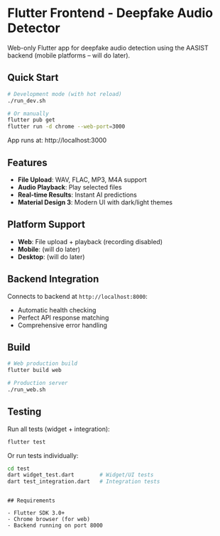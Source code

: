 # Flutter Frontend - Deepfake Audio Detector

Web-only Flutter app for deepfake audio detection using the AASIST backend (mobile platforms – will do later).

## Quick Start

```bash
# Development mode (with hot reload)
./run_dev.sh

# Or manually
flutter pub get
flutter run -d chrome --web-port=3000
```

App runs at: http://localhost:3000

## Features

- **File Upload**: WAV, FLAC, MP3, M4A support
- **Audio Playback**: Play selected files
- **Real-time Results**: Instant AI predictions
- **Material Design 3**: Modern UI with dark/light themes

## Platform Support

- **Web**: File upload + playback (recording disabled)
- **Mobile**: (will do later)
- **Desktop**: (will do later)

## Backend Integration

Connects to backend at `http://localhost:8000`:
- Automatic health checking
- Perfect API response matching
- Comprehensive error handling

## Build

```bash
# Web production build
flutter build web

# Production server
./run_web.sh
```

## Testing

Run all tests (widget + integration):
```bash
flutter test
```

Or run tests individually:
```bash
cd test
dart widget_test.dart        # Widget/UI tests
dart test_integration.dart   # Integration tests
```
```

## Requirements

- Flutter SDK 3.0+
- Chrome browser (for web)
- Backend running on port 8000 